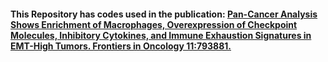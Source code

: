 #### This Repository has codes used in the publication:  [Pan-Cancer Analysis Shows Enrichment of Macrophages, Overexpression of Checkpoint Molecules, Inhibitory Cytokines, and Immune Exhaustion Signatures in EMT-High Tumors. Frontiers in Oncology 11:793881.](https://doi.org/10.3389/fonc.2021.793881)
